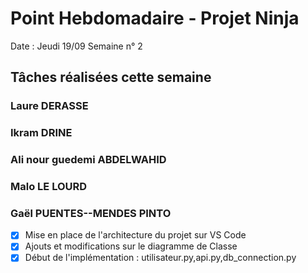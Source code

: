 # Point Hebdomadaire - Projet Ninja

Date : Jeudi 19/09
Semaine n° 2

## Tâches réalisées cette semaine

### Laure DERASSE


### Ikram DRINE


### Ali nour guedemi ABDELWAHID


### Malo LE LOURD


### Gaël PUENTES--MENDES PINTO
-[x] Mise en place de l'architecture du projet sur VS Code
-[x] Ajouts et modifications sur le diagramme de Classe
-[x] Début de l'implémentation : utilisateur.py,api.py,db_connection.py
